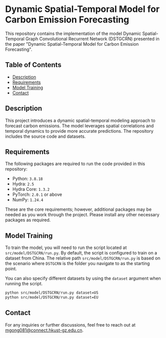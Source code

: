 # Dynamic Spatial-Temporal Model for Carbon Emission Forecasting

This repository contains the implementation of the model Dynamic Spatial-Temporal Graph Convolutional Recurrent Network (DSTGCRN) presented in the paper "Dynamic Spatial-Temporal Model for Carbon Emission Forecasting".

## Table of Contents

- [Description](#description)
- [Requirements](#requirements)
- [Model Training](#model-training)
- [Contact](#contact)

## Description

This project introduces a dynamic spatial-temporal modeling approach to forecast carbon emissions. The model leverages spatial correlations and temporal dynamics to provide more accurate predictions. The repository includes the source code and datasets.

## Requirements

The following packages are required to run the code provided in this repository:

- Python: `3.8.18`
- Hydra: `2.5`
- Hydra Core: `1.3.2`
- PyTorch: `2.0.1` or above
- NumPy: `1.24.4`

These are the core requirements; however, additional packages may be needed as you work through the project. Please install any other necessary packages as required.

## Model Training

To train the model, you will need to run the script located at `src/model/DSTGCRN/run.py`. By default, the script is configured to train on a dataset from China. The relative path `src/model/DSTGCRN/run.py` is based on the scenario where `DSTGCRN` is the folder you navigate to as the starting point.

You can also specify different datasets by using the `dataset` argument when running the script.

```bash
python src/model/DSTGCRN/run.py dataset=US
python src/model/DSTGCRN/run.py dataset=EU
```

## Contact

For any inquiries or further discussions, feel free to reach out at [mgong081@connect.hkust-gz.edu.cn](mailto:mgong081@connect.hkust-gz.edu.cn).
